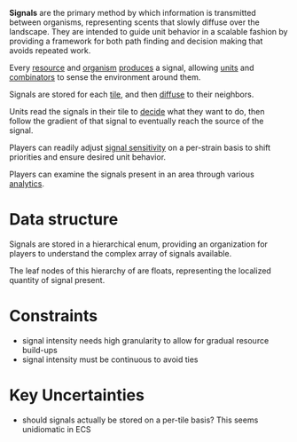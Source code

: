 **Signals** are the primary method by which information is transmitted between organisms, representing scents that slowly diffuse over the landscape.
They are intended to guide unit behavior in a scalable fashion by providing a framework for both path finding and decision making that avoids repeated work.

Every [resource](../resources/README.md) and [organism](../organisms/README.md) [produces](signal-production.md) a signal, allowing [units](../organisms/units.md) and [combinators](../organisms/combinators.md) to sense the environment around them.

Signals are stored for each [tile](../environment/tiles.md), and then [diffuse](diffusion.md) to their neighbors.

Units read the signals in their tile to [decide](decisions.md) what they want to do, then follow the gradient of that signal to eventually reach the source of the signal.

Players can readily adjust [signal sensitivity](sensitivity.md) on a per-strain basis to shift priorities and ensure desired unit behavior.

Players can examine the signals present in an area through various [analytics](../ui/analytics.md).

# Data structure

Signals are stored in a hierarchical enum, providing an organization for players to understand the complex array of signals available.

The leaf nodes of this hierarchy of are floats, representing the localized quantity of signal present.

# Constraints

- signal intensity needs high granularity to allow for gradual resource build-ups
- signal intensity must be continuous to avoid ties

# Key Uncertainties

- should signals actually be stored on a per-tile basis? This seems unidiomatic in ECS

